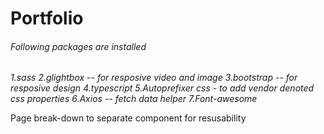 # Portfolio

###### Following packages are installed
*1.sass
2.glightbox -- for resposive video and image
3.bootstrap -- for resposive design
4.typescript
5.Autoprefixer css - to add vendor denoted css properties
6.Axios -- fetch data helper
7.Font-awesome*


Page break-down to separate component for resusability

